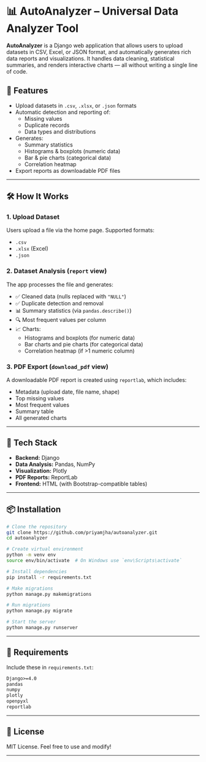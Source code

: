 # 📊 AutoAnalyzer – Universal Data Analyzer Tool 

**AutoAnalyzer** is a Django web application that allows users to upload datasets in CSV, Excel, or JSON format, and automatically generates rich data reports and visualizations. It handles data cleaning, statistical summaries, and renders interactive charts — all without writing a single line of code.

## 🚀 Features

- Upload datasets in `.csv`, `.xlsx`, or `.json` formats
- Automatic detection and reporting of:
  - Missing values
  - Duplicate records
  - Data types and distributions
- Generates:
  - Summary statistics
  - Histograms & boxplots (numeric data)
  - Bar & pie charts (categorical data)
  - Correlation heatmap
- Export reports as downloadable PDF files

---

## 🛠️ How It Works

### 1. Upload Dataset

Users upload a file via the home page. Supported formats:
- `.csv`
- `.xlsx` (Excel)
- `.json`

### 2. Dataset Analysis (`report` view)

The app processes the file and generates:

- ✅ Cleaned data (nulls replaced with `"NULL"`)
- ✅ Duplicate detection and removal
- 📊 Summary statistics (via `pandas.describe()`)
- 🔍 Most frequent values per column
- 📈 Charts:
  - Histograms and boxplots (for numeric data)
  - Bar charts and pie charts (for categorical data)
  - Correlation heatmap (if >1 numeric column)

### 3. PDF Export (`download_pdf` view)

A downloadable PDF report is created using `reportlab`, which includes:
- Metadata (upload date, file name, shape)
- Top missing values
- Most frequent values
- Summary table
- All generated charts

---

## 🧪 Tech Stack

- **Backend:** Django
- **Data Analysis:** Pandas, NumPy
- **Visualization:** Plotly
- **PDF Reports:** ReportLab
- **Frontend:** HTML (with Bootstrap-compatible tables)

---

## 📦 Installation

```bash
# Clone the repository
git clone https://github.com/priyamjha/autoanalyzer.git
cd autoanalyzer

# Create virtual environment
python -m venv env
source env/bin/activate  # On Windows use `env\Scripts\activate`

# Install dependencies
pip install -r requirements.txt

# Make migrations
python manage.py makemigrations

# Run migrations
python manage.py migrate

# Start the server
python manage.py runserver
```

---

## 📄 Requirements

Include these in `requirements.txt`:

```txt
Django>=4.0
pandas
numpy
plotly
openpyxl
reportlab
```

---

## 📝 License

MIT License. Feel free to use and modify!

---
